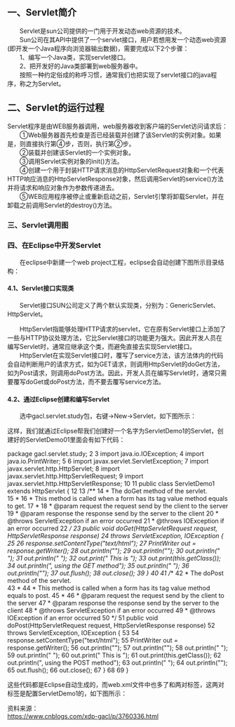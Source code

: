 ## 一、Servlet简介  
　　Servlet是sun公司提供的一门用于开发动态web资源的技术。  
　　Sun公司在其API中提供了一个servlet接口，用户若想用发一个动态web资源(即开发一个Java程序向浏览器输出数据)，需要完成以下2个步骤：  
　　1、编写一个Java类，实现servlet接口。  
　　2、把开发好的Java类部署到web服务器中。  
　　按照一种约定俗成的称呼习惯，通常我们也把实现了servlet接口的java程序，称之为Servlet。  

## 二、Servlet的运行过程  
Servlet程序是由WEB服务器调用，web服务器收到客户端的Servlet访问请求后：   
　　①Web服务器首先检查是否已经装载并创建了该Servlet的实例对象。如果是，则直接执行第④步，否则，执行第②步。  
　　②装载并创建该Servlet的一个实例对象。   
　　③调用Servlet实例对象的init()方法。  
　　④创建一个用于封装HTTP请求消息的HttpServletRequest对象和一个代表HTTP响应消息的HttpServletResponse对象，然后调用Servlet的service()方法并将请求和响应对象作为参数传递进去。  
　　⑤WEB应用程序被停止或重新启动之前，Servlet引擎将卸载Servlet，并在卸载之前调用Servlet的destroy()方法。   


### 三、Servlet调用图  

### 四、在Eclipse中开发Servlet  
　　在eclipse中新建一个web project工程，eclipse会自动创建下图所示目录结构：    


#### 4.1、Servlet接口实现类  

　　Servlet接口SUN公司定义了两个默认实现类，分别为：GenericServlet、HttpServlet。  

　　HttpServlet指能够处理HTTP请求的servlet，它在原有Servlet接口上添加了一些与HTTP协议处理方法，它比Servlet接口的功能更为强大。因此开发人员在编写Servlet时，通常应继承这个类，而避免直接去实现Servlet接口。  
　　HttpServlet在实现Servlet接口时，覆写了service方法，该方法体内的代码会自动判断用户的请求方式，如为GET请求，则调用HttpServlet的doGet方法，如为Post请求，则调用doPost方法。因此，开发人员在编写Servlet时，通常只需要覆写doGet或doPost方法，而不要去覆写service方法。  

#### 4.2、通过Eclipse创建和编写Servlet    

　　选中gacl.servlet.study包，右键→New→Servlet，如下图所示：  


这样，我们就通过Eclipse帮我们创建好一个名字为ServletDemo1的Servlet，创建好的ServletDemo01里面会有如下代码：  

package gacl.servlet.study;
 2 
 3 import java.io.IOException;
 4 import java.io.PrintWriter;
 5 
 6 import javax.servlet.ServletException;
 7 import javax.servlet.http.HttpServlet;
 8 import javax.servlet.http.HttpServletRequest;
 9 import javax.servlet.http.HttpServletResponse;
10 
11 public class ServletDemo1 extends HttpServlet {
12 
13     /**
14      * The doGet method of the servlet. <br>
15      *
16      * This method is called when a form has its tag value method equals to get.
17      * 
18      * @param request the request send by the client to the server
19      * @param response the response send by the server to the client
20      * @throws ServletException if an error occurred
21      * @throws IOException if an error occurred
22      */
23     public void doGet(HttpServletRequest request, HttpServletResponse response)
24             throws ServletException, IOException {
25 
26         response.setContentType("text/html");
27         PrintWriter out = response.getWriter();
28         out.println("<!DOCTYPE HTML PUBLIC \"-//W3C//DTD HTML 4.01 Transitional//EN\">");
29         out.println("<HTML>");
30         out.println("  <HEAD><TITLE>A Servlet</TITLE></HEAD>");
31         out.println("  <BODY>");
32         out.print("    This is ");
33         out.print(this.getClass());
34         out.println(", using the GET method");
35         out.println("  </BODY>");
36         out.println("</HTML>");
37         out.flush();
38         out.close();
39     }
40 
41     /**
42      * The doPost method of the servlet. <br>
43      *
44      * This method is called when a form has its tag value method equals to post.
45      * 
46      * @param request the request send by the client to the server
47      * @param response the response send by the server to the client
48      * @throws ServletException if an error occurred
49      * @throws IOException if an error occurred
50      */
51     public void doPost(HttpServletRequest request, HttpServletResponse response)
52             throws ServletException, IOException {
53 
54         response.setContentType("text/html");
55         PrintWriter out = response.getWriter();
56         out.println("<!DOCTYPE HTML PUBLIC \"-//W3C//DTD HTML 4.01 Transitional//EN\">");
57         out.println("<HTML>");
58         out.println("  <HEAD><TITLE>A Servlet</TITLE></HEAD>");
59         out.println("  <BODY>");
60         out.print("    This is ");
61         out.print(this.getClass());
62         out.println(", using the POST method");
63         out.println("  </BODY>");
64         out.println("</HTML>");
65         out.flush();
66         out.close();
67     }
68 
69 }

这些代码都是Eclipse自动生成的，而web.xml文件中也多了<servlet></servlet>和<servlet-mapping></servlet-mapping>两对标签，这两对标签是配置ServletDemo1的，如下图所示：  






资料来源：  
https://www.cnblogs.com/xdp-gacl/p/3760336.html

